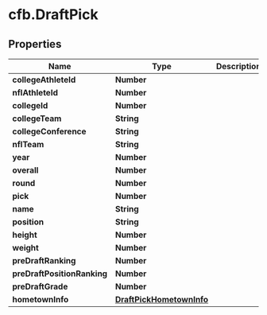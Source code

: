 # cfb.DraftPick

## Properties
Name | Type | Description | Notes
------------ | ------------- | ------------- | -------------
**collegeAthleteId** | **Number** |  | [optional] 
**nflAthleteId** | **Number** |  | [optional] 
**collegeId** | **Number** |  | [optional] 
**collegeTeam** | **String** |  | [optional] 
**collegeConference** | **String** |  | [optional] 
**nflTeam** | **String** |  | [optional] 
**year** | **Number** |  | [optional] 
**overall** | **Number** |  | [optional] 
**round** | **Number** |  | [optional] 
**pick** | **Number** |  | [optional] 
**name** | **String** |  | [optional] 
**position** | **String** |  | [optional] 
**height** | **Number** |  | [optional] 
**weight** | **Number** |  | [optional] 
**preDraftRanking** | **Number** |  | [optional] 
**preDraftPositionRanking** | **Number** |  | [optional] 
**preDraftGrade** | **Number** |  | [optional] 
**hometownInfo** | [**DraftPickHometownInfo**](DraftPickHometownInfo.md) |  | [optional] 


